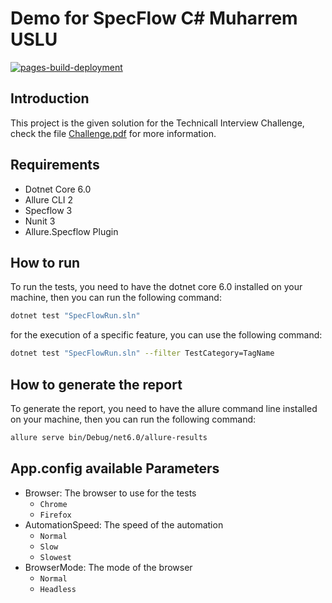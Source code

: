 # Demo for SpecFlow C# Muharrem USLU

[![pages-build-deployment](https://github.com/jahirmedinacs/Tech-Demo-CSharp-Tranzact/actions/workflows/pages/pages-build-deployment/badge.svg?branch=WebReport)](https://github.com/jahirmedinacs/Tech-Demo-CSharp-Tranzact/actions/workflows/pages/pages-build-deployment)



## Introduction

This project is the given solution for the Technicall Interview Challenge, check the 
file [Challenge.pdf](Challenge.pdf "Challenge.pdf") for more information.

## Requirements

- Dotnet Core 6.0
- Allure CLI 2
- Specflow 3
- Nunit 3
- Allure.Specflow Plugin

## How to run

To run the tests, you need to have the dotnet core 6.0 installed on your machine, 
then you can run the following command:

```bash
dotnet test "SpecFlowRun.sln"
```

for the execution of a specific feature, you can use the following command:

```bash
dotnet test "SpecFlowRun.sln" --filter TestCategory=TagName
```

## How to generate the report

To generate the report, you need to have the allure command line installed on your machine, 
then you can run the following command:

```bash
allure serve bin/Debug/net6.0/allure-results
```

## App.config available Parameters

- Browser: The browser to use for the tests
  - `Chrome`
  - `Firefox`
- AutomationSpeed: The speed of the automation
  - `Normal`
  - `Slow`
  - `Slowest`
- BrowserMode: The mode of the browser
  - `Normal`
  - `Headless`


